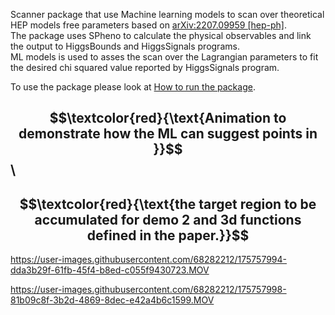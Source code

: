 Scanner package that use Machine learning models to scan over theoretical HEP models free parameters based on [arXiv:2207.09959 [hep-ph]](https://arxiv.org/abs/2207.09959). \
The package uses SPheno to calculate the physical observables and link the output to HiggsBounds and HiggsSignals programs. \
ML models is used to asses the scan over the Lagrangian parameters to fit the desired chi squared value reported by HiggsSignals program. 

To use the package please look at [How to run the package](https://github.com/AHamamd150/MLscanner/blob/main/How%20to%20run%20the%20package).

## $$\textcolor{red}{\text{Animation to demonstrate how the ML can suggest points in }}$$ \
## $$\textcolor{red}{\text{the target region to be accumulated for demo 2 and 3d functions defined in the paper.}}$$
 
https://user-images.githubusercontent.com/68282212/175757994-dda3b29f-61fb-45f4-b8ed-c055f9430723.MOV

https://user-images.githubusercontent.com/68282212/175757998-81b09c8f-3b2d-4869-8dec-e42a4b6c1599.MOV



